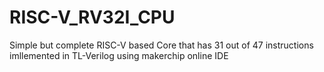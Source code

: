 # RISC-V_RV32I_CPU
Simple but complete RISC-V based Core that has 31 out of 47 instructions imllemented in TL-Verilog using makerchip online IDE
